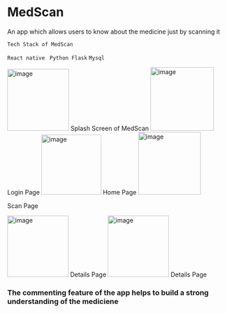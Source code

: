 # MedScan
 An app which allows users to know about the medicine just by scanning it


`Tech Stack of MedScan`

``React native``
`` Python Flask``
 ``Mysql``

<img width="141" alt="image" src="https://user-images.githubusercontent.com/57495317/217981637-d41e64f2-a0fc-401d-ae60-72a180927c1b.png">
Splash Screen of MedScan

<img width="145" alt="image" src="https://user-images.githubusercontent.com/57495317/217982057-9a746bd0-f129-43b7-835b-bac887ee826d.png">
Login Page 

<img width="137" alt="image" src="https://user-images.githubusercontent.com/57495317/217982611-2f4fb313-3626-457b-a724-eab45d98d653.png">
Home Page

<img width="143" alt="image" src="https://user-images.githubusercontent.com/57495317/217983299-5b186f27-d8b2-403d-bffd-3e424be00c32.png">

Scan Page

<img width="140" alt="image" src="https://user-images.githubusercontent.com/57495317/217986276-799cf398-e09e-45dc-8f28-eb534d8c17db.png">
Details Page

<img width="140" alt="image" src="https://user-images.githubusercontent.com/57495317/217986347-b08a4e1e-2954-46c3-895a-fbc8a3082877.png">
Details Page

### The commenting feature of the app helps to build a strong understanding of the mediciene


